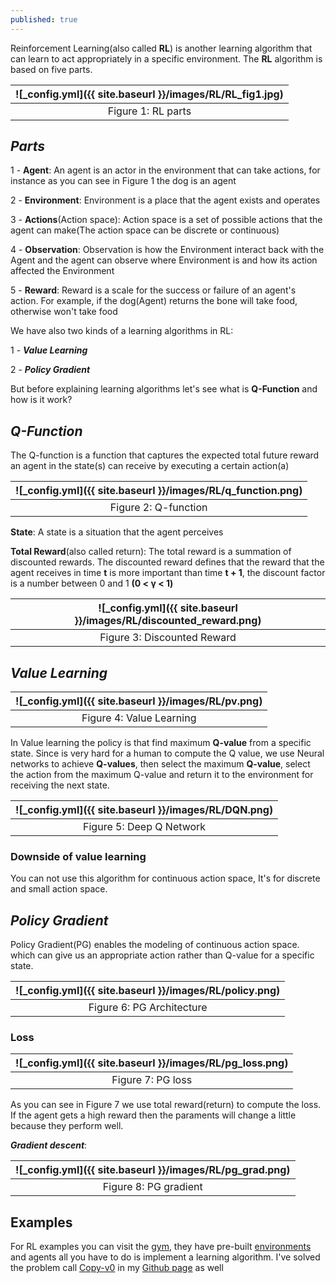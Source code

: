```yaml
---
published: true
---
```

Reinforcement Learning(also called **RL**) is another learning algorithm that can learn to act appropriately in a specific environment. The **RL** algorithm is based on five parts.

|![_config.yml]({{ site.baseurl }}/images/RL/RL_fig1.jpg)|
|:--:| 
| Figure 1: RL parts|


## _Parts_

1 - **Agent**: An agent is an actor in the environment that can take actions, for instance as you can see in Figure 1 the dog is an agent

2 - **Environment**: Environment is a place that the agent exists and operates

3 - **Actions**(Action space): Action space is a set of possible actions that the agent can make(The action space can be discrete or continuous)

4 - **Observation**: Observation is how the Environment interact back with the Agent and the agent can observe where Environment is and how its action affected the Environment

5 - **Reward**: Reward is a scale for the success or failure of an agent's action. For example, if the dog(Agent) returns the bone will take food,  otherwise won't take food

We have also two kinds of a learning algorithms in RL:

1 - _**Value Learning**_

2 - _**Policy Gradient**_

But before explaining learning algorithms let's see what is **Q-Function** and how is it work?

## _Q-Function_

The Q-function is a function that captures the expected total future reward an agent in the state(s) can receive by executing a certain action(a)

|![_config.yml]({{ site.baseurl }}/images/RL/q_function.png)|
|:--:| 
| Figure 2: Q-function|

**State**: A state is a situation that the agent perceives

**Total Reward**(also called return): The total reward is a summation of discounted rewards. The discounted reward defines that the reward that the agent receives in time **t** is more important than time **t + 1**, the discount factor is a number between 0 and 1 **(0 < γ < 1)**

|![_config.yml]({{ site.baseurl }}/images/RL/discounted_reward.png)|
|:--:| 
| Figure 3: Discounted Reward|


## _Value Learning_

|![_config.yml]({{ site.baseurl }}/images/RL/pv.png)|
|:--:| 
| Figure 4: Value Learning|


In Value learning the policy is that find maximum **Q-value** from a specific state. Since is very hard for a human to compute the Q value,  we use Neural networks to achieve 
**Q-values**, then select the maximum **Q-value**, select the action from the maximum Q-value and return it to the environment for receiving the next state.

|![_config.yml]({{ site.baseurl }}/images/RL/DQN.png)|
|:--:| 
| Figure 5: Deep Q Network|

### Downside of value learning

You can not use this algorithm for continuous action space, It's for discrete and small action space. 

## _Policy Gradient_

Policy Gradient(PG) enables the modeling of continuous action space. which can give us an appropriate action rather than Q-value for a specific state.

|![_config.yml]({{ site.baseurl }}/images/RL/policy.png)|
|:--:| 
| Figure 6: PG Architecture|

### Loss

|![_config.yml]({{ site.baseurl }}/images/RL/pg_loss.png)|
|:--:| 
| Figure 7: PG loss|

As you can see in Figure 7 we use total reward(return) to compute the loss. If the agent gets a high reward then the paraments will change a little because they perform well.

_**Gradient descent**_:

|![_config.yml]({{ site.baseurl }}/images/RL/pg_grad.png)|
|:--:| 
| Figure 8: PG gradient|


## Examples

For RL examples you can visit the [gym](https://gym.openai.com/), they have pre-built [environments](https://gym.openai.com/envs/) and agents all you have to do is implement a learning algorithm. I've solved the problem call [Copy-v0](https://gym.openai.com/envs/Copy-v0/) in my [Github page](https://github.com/manishemirani/Copy-v0) as well
